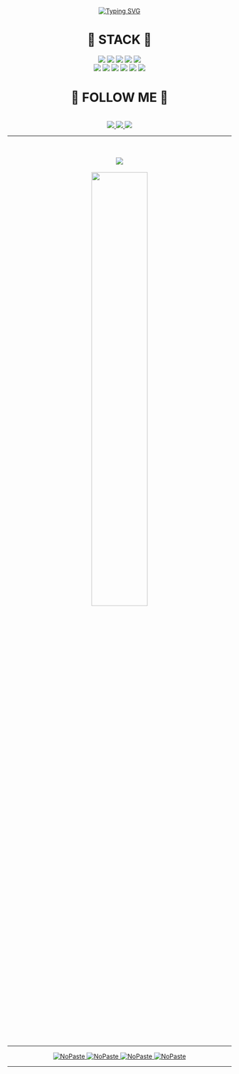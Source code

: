 <br><br>

<div align=center>

[![Typing SVG](https://readme-typing-svg.herokuapp.com?font=Oleo+Script&color=9D9ED2&size=35&center=true&vCenter=true&width=404&height=53&lines=%E3%80%80%E3%80%80Hello%2C+I'm+Huiseong.+%E3%80%80%E3%80%80)](https://git.io/typing-svg)
</a>
</div>

<div align=center>
  
<div align=center><h1>🧸 STACK 🧸 </h1></div>
<div>
<img src="https://img.shields.io/badge/c-A8B9CC?style=for-the-badge&logo=C&logoColor=white"/>
<img src="https://img.shields.io/badge/python-3776AB?style=for-the-badge&logo=python&logoColor=white"/>
<img src="https://img.shields.io/badge/Linux-FCC624?style=for-the-badge&logo=linux&logoColor=white"/>
  <img src="https://img.shields.io/badge/git-F05032?style=for-the-badge&logo=git&logoColor=white"/>
  <img src="https://img.shields.io/badge/arduino-00979D?style=for-the-badge&logo=arduino&logoColor=white"/>
<br>
  
  
  
  
<img src="https://img.shields.io/badge/html5-E34F26?style=for-the-badge&logo=HTML5&logoColor=white"/>
<img src="https://img.shields.io/badge/css3-1572B6?style=for-the-badge&logo=css3&logoColor=white"/>
<img src="https://img.shields.io/badge/oracle-F80000?style=for-the-badge&logo=oracle&logoColor=white"/>
<img src="https://img.shields.io/badge/adobeillustrator-FF9A00?style=for-the-badge&logo=adobeillustrator&logoColor=white"/>
  <img src="https://img.shields.io/badge/adobephotoshop-31A8FF?style=for-the-badge&logo=adobephotoshop&logoColor=white"/>
<img src="https://img.shields.io/badge/figma-F24E1E?style=for-the-badge&logo=Figma&logoColor=white"/>
</div>
  <div align=center><h1> 🧸 FOLLOW ME 🧸  </h1></div>
  <br>
  <div>
  <a href="https://huise0ng.tistory.com/manage/posts"><img src="https://img.shields.io/badge/tistory-000000?style=for-the-badge&logo=tistory&logoColor=white"/>
  <a href="https://www.instagram.com/huise0ng/"><img src="https://img.shields.io/badge/instagram-E4405F?style=for-the-badge&logo=instagram&logoColor=white"/>
  <a href="mailto:huiseong2785@naver.com"><img src="https://img.shields.io/badge/huiseong2785@naver.com-03C75A?style=for-the-badge&logo=NAVER&logoColor=white"/>
   
    
    
</div>
    
---
    
    
<br>
<br>
<img src="https://github-readme-stats.vercel.app/api/top-langs/?username=huise0ng&layout=dark"><br><br>
<img src="https://github-readme-stats.vercel.app/api?username=huise0ng06&show_icons=true&theme=github_dark&hide_title=true&hide_rank=false" width="50%">
    
---
[<picture><source media="(prefers-color-scheme: dark)" srcset="https://ghrs.vercel.app/api/pin/?username=huise0ng&repo=algorithm&theme=github_dark"/>
<img alt="NoPaste" src="https://ghrs.vercel.app/api/pin/?username=huise0ng&repo=algorithm">
</picture>](https://github.com/huise0ng/algorithm)
[<picture><source media="(prefers-color-scheme: dark)" srcset="https://ghrs.vercel.app/api/pin/?username=huise0ng&repo=arduino&theme=github_dark"/>
<img alt="NoPaste" src="https://ghrs.vercel.app/api/pin/?username=huise0ng&repo=arduino">
</picture>](https://github.com/huise0ng/arduino)
[<picture><source media="(prefers-color-scheme: dark)" srcset="https://ghrs.vercel.app/api/pin/?username=huise0ng&repo=Oracle&theme=github_dark"/>
<img alt="NoPaste" src="https://ghrs.vercel.app/api/pin/?username=huise0ng&repo=Oracle">
</picture>](https://github.com/huise0ng/Oracle)
[<picture><source media="(prefers-color-scheme: dark)" srcset="https://ghrs.vercel.app/api/pin/?username=huise0ng&repo=Team.One-shot-to-your-head&theme=github_dark"/>
<img alt="NoPaste" src="https://ghrs.vercel.app/api/pin/?username=huise0ng&repo=Team.One-shot-to-your-head">
</picture>](https://github.com/huise0ng/Team.One-shot-to-your-head.git)
<br/>
    
---
    
    
